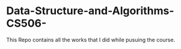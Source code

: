 # Data-Structure-and-Algorithms-CS506-
This Repo contains all the works that I did while pusuing the course.
